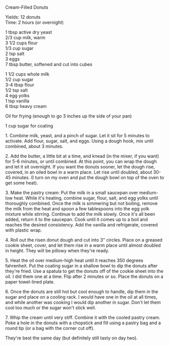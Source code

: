 
Cream-Filled Donuts
  
Yields: 12 donuts  
Time: 2 hours (or overnight)  
    
1 tbsp active dry yeast  
2/3 cup milk, warm  
3 1/2 cups flour  
1/3 cup sugar  
2 tsp salt  
3 eggs  
7 tbsp butter, softened and cut into cubes  
    
1 1/2 cups whole milk  
1/2 cup sugar  
3-4 tbsp flour  
1/2 tsp salt  
4 egg yolks  
1 tsp vanilla  
6 tbsp heavy cream  
    
Oil for frying (enough to go 3 inches up the side of your pan)  
    
1 cup sugar for coating  
    

1\. Combine milk, yeast, and a pinch of sugar. Let it sit for 5 minutes to activate. Add flour, sugar, salt, and eggs. Using a dough hook, mix until combined, about 3 minutes.   
    
2\. Add the butter, a little bit at a time, and knead (in the mixer, if you want) for 5-6 minutes, or until combined. At this point, you can wrap the dough and let it sit overnight. If you want the donuts sooner, let the dough rise, covered, in an oiled bowl in a warm place. Let rise until doubled, about 30-45 minutes. (I turn on my oven and put the dough bowl on top of the oven to get some heat).   
    
3\. Make the pastry cream: Put the milk in a small saucepan over medium-low heat. While it's heating, combine sugar, flour, salt, and egg yolks until thoroughly combined. Once the milk is simmering but not boiling, remove the milk from the heat and spoon a few tablespoons into the egg yolk mixture while stirring. Continue to add the milk slowly. Once it's all been added, return it to the saucepan. Cook until it comes up to a boil and reaches the desired consistency. Add the vanilla and refrigerate, covered with plastic wrap.   
    
4\. Roll out the risen donut dough and cut into 3" circles. Place on a greased cookie sheet, cover, and let them rise in a warm place until almost doubled in height. They will be pillowy when they're ready.  
    
5\. Heat the oil over medium-high heat until it reaches 350 degrees fahrenheit. Put the coating sugar in a shallow bowl to dip the donuts after they're fried. Use a spatula to get the donuts off of the cookie sheet into the oil. I did them one at a time. Flip after 2 minutes or so. Place the donuts on a paper towel-lined plate.   
    
6\. Once the donuts are still hot but cool enough to handle, dip them in the sugar and place on a cooling rack. I would have one in the oil at all times, and while another was cooking I would dip another in sugar. Don't let them cool too much or the sugar won't stick well.   
    
7\. Whip the cream until very stiff. Combine it with the cooled pastry cream. Poke a hole in the donuts with a chopstick and fill using a pastry bag and a round tip (or a bag with the corner cut off).   
    
They're best the same day (but definitely still tasty on day two).   
    